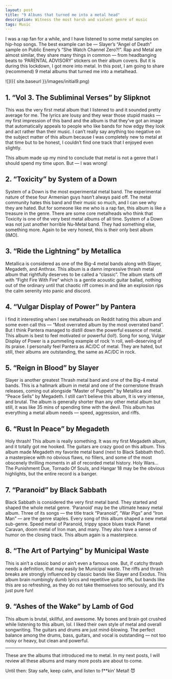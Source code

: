 ```yaml
---
layout: post
title: "9 Albums that turned me into a metal head"
description: Witness the most harsh and violent genre of music
tags: Music
---
```


I was a rap fan for a while, and I have listened to some metal samples on hip-hop songs. The best example can be — Slayer’s “Angel of Death” sample on Public Enemy’s “She Watch Channel Zero?!”. Rap and Metal are almost similar, they share many things in common — from headbanging beats to ‘PARENTAL ADVISORY’ stickers on their album covers. But it is during this lockdown, I got more into metal. In this post, I am going to share (recommend) 9 metal albums that turned me into a metalhead.

![]({{ site.baseurl }}/images/initial9.png)

## 1. “Vol 3. The Subliminal Verses” by Slipknot
This was the very first metal album that I listened to and it sounded pretty average for me. The lyrics are lousy and they wear those stupid masks — my first impression of this band and the album is that they’ve got an image that automatically appeals to people who like bands for how edgy they look and act rather than their music. I can’t really say anything too negative on the subject matter of this album because I was completely new to metal at that time but to be honest, I couldn’t find one track that I enjoyed even slightly.

This album made up my mind to conclude that metal is not a genre that I should spend my time upon. But — I was wrong!

## 2. “Toxicity” by System of a Down
System of a Down is the most experimental metal band. The experimental nature of these four Armenian guys hasn’t always paid off. The metal community hates this band and their music so much, and I can see why they are hated. But for someone like me who is a rap fan, this album is like a treasure in the genre. There are some core metalheads who think that Toxicity is one of the very best metal albums of all time. System of a Down was not just another horrible Nu-Metal band. They had something else, something more. Again to be very honest, this is their only best album (IMO).


## 3. “Ride the Lightning” by Metallica
Metallica is considered as one of the Big-4 metal bands along with Slayer, Megadeth, and Anthrax. This album is a damn impressive thrash metal album that rightfully deserves to be called a “classic”. The album starts off with “Fight Fire With Fire” which is a gentle acoustic guitar ballad, nothing out of the ordinary until that chaotic riff comes in and like an explosion rips the calm serenity into panic and discord.


## 4. “Vulgar Display of Power” by Pantera
I find it interesting when I see metalheads on Reddit hating this album and some even call this — “Most overrated album by the most overrated band”. But I think Pantera managed to distill down the powerful essence of metal. This album is best to feel motivated or powerful (lol!). Song for song, Vulgar Display of Power is a pummeling example of rock ‘n roll, well-deserving of its praise. I personally feel Pantera as AC/DC of metal. They are hated, but still, their albums are outstanding, the same as AC/DC in rock.


## 5. “Reign in Blood” by Slayer
Slayer is another greatest Thrash metal band and one of the Big-4 metal bands. This is a hallmark album in metal and one of the cornerstone thrash releases, coming out alongside “Master of Puppets” by Metallica and “Peace Sells” by Megadeth. I still can’t believe this album, It is very intense, and brutal. The album is generally shorter than any other metal album but still, it was like 35 mins of spending time with the devil. This album has everything a metal album needs — speed, aggression, and riffs.


## 6. “Rust In Peace” by Megadeth
Holy thrash! This album is really something. It was my first Megadeth album, and it totally got me hooked. The guitars are crazy good on this album. This album made Megadeth my favorite metal band (next to Black Sabbath tho!). a masterpiece with no obvious flaws, no fillers, and some of the most obscenely thrilling moments in all of recorded metal history. Holy Wars… The Punishment Due, Tornado Of Souls, and Hangar 18 may be the obvious highlights, but the entire record is a banger.


## 7. “Paranoid” by Black Sabbath
Black Sabbath is considered the very first metal band. They started and shaped the whole metal genre. ‘Paranoid’ may be the ultimate heavy metal album. Three of its songs — the title track “Paranoid”, “War Pigs” and “Iron Man” — are the genre staples. Every song of this album shaped a new metal sub-genre. Speed metal of Paranoid, trippy space blues track Planet Caravan, doom metal of Iron man, and many. They also have a sense of humor on the closing track. This album again is a masterpiece.


## 8. “The Art of Partying” by Municipal Waste
This is ain’t a classic band or ain’t even a famous one. But, if catchy thrash needs a definition, that may easily be Municipal waste. The riffs and thrash breaks are strongly influenced by classic bands like Slayer and Exodus. This album brain numbingly dumb lyrics and repetitive guitar riffs, but bands like this are so refreshing, as they do not take themselves too seriously, and it’s just pure fun!

## 9. “Ashes of the Wake” by Lamb of God
This album is brutal, skillful, and awesome. My bones and brain got crushed while listening to this album, lol. I liked their own style of metal and overall songwriting. The guitars and drums are just mind-blowing. The perfect balance among the drums, bass, guitars, and vocal is outstanding — not too noisy or heavy, but clean and powerful.

---

These are the albums that introduced me to metal. In my next posts, I will review all these albums and many more posts are about to come.

Until then: Stay safe, keep calm, and listen to f**kin’ Metal! 😈
